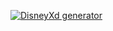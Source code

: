 [![DisneyXd generator](https://github.com/MIFNtechnology/YtM3u8/actions/workflows/DisneyXd_Generator.yml/badge.svg)](https://github.com/MIFNtechnology/YtM3u8/actions/workflows/DisneyXd_Generator.yml)
